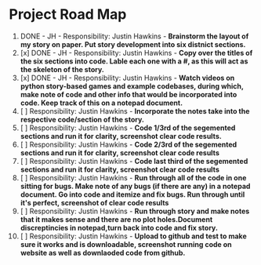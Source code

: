 <h1> Project Road Map </h1>

1.  DONE - JH -  Responsibility: Justin Hawkins  - **Brainstorm the layout of my story on paper. Put story development into six distnict sections.**
1. [x] DONE - JH -  Responsibility: Justin Hawkins  - **Copy over the titles of the six sections into code. Lable each one with a #, as this will act as the skeleton of the story.**
1. [x] DONE - JH -  Responsibility: Justin Hawkins  - **Watch videos on python story-based games and example codebases, during which, make note of code and other info that would be incorporated into code. Keep track of this on a notepad document.**
1. [ ] Responsibility: Justin Hawkins  - **Incorporate the notes take into the respective code/section of the story.**
1. [ ] Responsibility: Justin Hawkins  - **Code 1/3rd of the segemented sections and run it for clarity, screenshot clear code results.**
1. [ ] Responsibility: Justin Hawkins  - **Code 2/3rd of the segemented sections and run it for clarity, screenshot clear code results**
1. [ ] Responsibility: Justin Hawkins  - **Code last third of the segemented sections and run it for clarity, screenshot clear code results**
1. [ ] Responsibility: Justin Hawkins  - **Run through all of the code in one sitting for bugs. Make note of any bugs (if there are any) in a notepad document. Go into code and itemize and fix bugs. Run through until it's perfect, screenshot of clear code results**
1. [ ] Responsibility: Justin Hawkins  - **Run through story and make notes that it makes sense and there are no plot holes.Document discreptincies in notepad,turn back into code and fix story.**
1. [ ] Responsibility: Justin Hawkins  - **Upload to github and test to make sure it works and is downloadable, screenshot running code on website as well as downlaoded code from github.**


   
